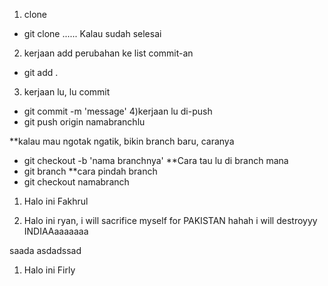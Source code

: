 1. clone

- git clone ......
  Kalau sudah selesai

2. kerjaan add perubahan ke list commit-an

- git add .

3. kerjaan lu, lu commit

- git commit -m 'message'
  4)kerjaan lu di-push
- git push origin namabranchlu

\*\*kalau mau ngotak ngatik, bikin branch baru, caranya

- git checkout -b 'nama branchnya'
  \*\*Cara tau lu di branch mana
- git branch
  \*\*cara pindah branch
- git checkout namabranch

1. Halo ini Fakhrul

2. Halo ini ryan, i will sacrifice myself for PAKISTAN hahah
   i will destroyyy INDIAAaaaaaaa

saada
asdadssad
1) Halo ini Firly
